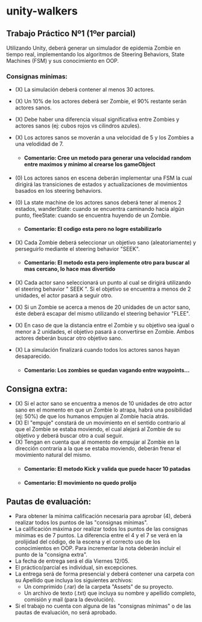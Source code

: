 # unity-walkers

## Trabajo Práctico Nº1 (1ºer parcial)

Utilizando Unity, deberá generar un simulador de epidemia Zombie en tiempo real, implementando los algoritmos de Steering Behaviors, State Machines (FSM) y sus conocimiento en OOP.

### Consignas mínimas:
- (X) La simulación deberá contener al menos 30 actores.
- (X) Un 10% de los actores deberá ser Zombie, el 90% restante serán actores sanos.
- (X) Debe haber una diferencia visual significativa entre Zombies y actores sanos (ej: cubos rojos vs cilindros azules).
- (X) Los actores sanos se moverán a una velocidad de 5 y los Zombies a una velodidad de 7.
	- #### Comentario: Cree un metodo para generar una velocidad random entre maximos y minimo al crearse los gameObject
- (0) Los actores sanos en escena deberán implementar una FSM la cual dirigirá las transiciones de estados y actualizaciones de movimientos basados en los steering behaviors. 
- (0) La state machine de los actores sanos deberá tener al menos 2 estados, wanderState: cuando se encuentra caminando hacia algún punto, fleeState: cuando se encuentra huyendo de un Zombie.
	
	- #### Comentario: El codigo esta pero no logre estabilizarlo

- (X) Cada Zombie deberá seleccionar un objetivo sano (aleatoriamente) y perseguirlo mediante el steering behavior "SEEK".

	- #### Comentario: El metodo esta pero implemente otro para buscar al mas cercano, lo hace mas divertido

- (X) Cada actor sano seleccionará un punto al cual se dirigirá utilizando el steering behavior " SEEK ". Si el objetivo se encuentra a menos de 2 unidades, el actor pasará a seguir otro.
- (X) Si un Zombie se acerca a menos de 20 unidades de un actor sano, éste deberá escapar del mismo utilizando el steering behavior "FLEE".
- (X) En caso de que la distancia entre el Zombie y su objetivo sea igual o menor a 2 unidades, el objetivo pasará a convertirse en Zombie. Ambos actores deberán buscar otro objetivo sano.
- (X) La simulación finalizará cuando todos los actores sanos hayan desaparecido.
	- #### Comentario: Los zombies se quedan vagando entre waypoints...

## Consigna extra:
- (X) Si el actor sano se encuentra a menos de 10 unidades de otro actor sano en el momento en que un Zombie lo atrapa, habrá una posibilidad (ej: 50%) de que los humanos empujen al Zombie hacia atrás. 
- (X) El "empuje" constará de un movimiento en el sentido contrario al que el Zombie se estaba moviendo, el cual alejará al Zombie de su objetivo y deberá buscar otro a cual seguir.
- (X) Tengan en cuenta que al momento de empujar al Zombie en la dirección contraria a la que se estaba moviendo, deberán frenar el movimiento natural del mismo.
	- #### Comentario: El metodo Kick y valida que puede hacer 10 patadas
	- #### Comentario: El movimiento no quedo prolijo

## Pautas de evaluación:
- Para obtener la mínima calificación necesaria para aprobar (4), deberá realizar todos los puntos de las "consignas mínimas".
- La calificación máxima por realizar todos los puntos de las consignas mínimas es de 7 puntos. La diferencia entre el 4 y el 7 se verá en la prolijidad del código, de la escena y el correcto uso de los conocimientos en OOP.
Para incrementar la nota deberán incluir el punto de la "consigna extra".
- La fecha de entrega será el día Viernes 12/05.
- El práctico/parcial es individual, sin excepciones.
- La entrega será de forma presencial y deberá contener una carpeta con su Apellido que incluya los siguientes archivos:
	- Un comprimido (.rar) de la carpeta "Assets" de su proyecto.
	- Un archivo de texto (.txt) que incluya su nombre y apellido completo, 	comisión y mail (para la devolución).
- Si el trabajo no cuenta con alguna de las "consignas mínimas" o de las pautas de evaluación, no será aprobado.